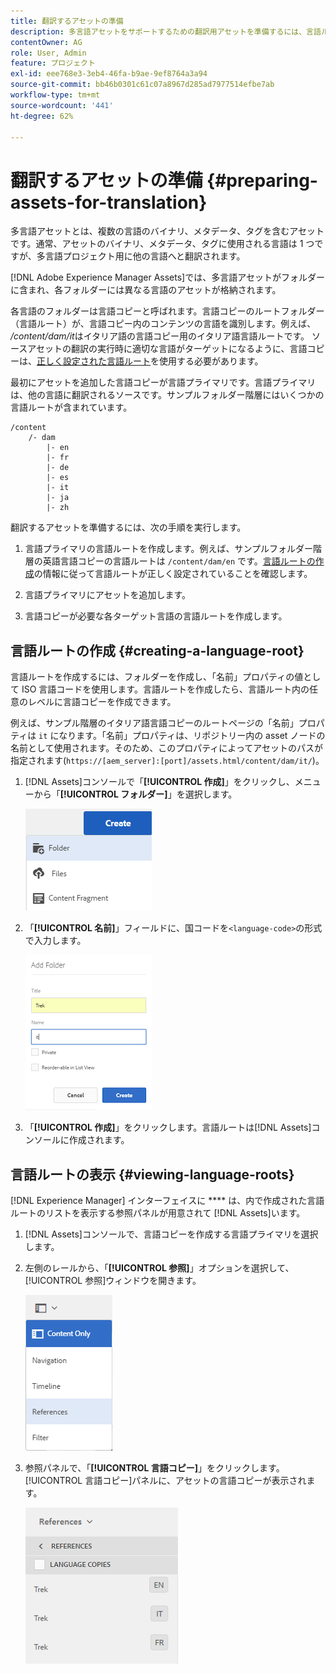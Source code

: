```yaml
---
title: 翻訳するアセットの準備
description: 多言語アセットをサポートするための翻訳用アセットを準備するには、言語ルートフォルダーを作成します。
contentOwner: AG
role: User, Admin
feature: プロジェクト
exl-id: eee768e3-3eb4-46fa-b9ae-9ef8764a3a94
source-git-commit: bb46b0301c61c07a8967d285ad7977514efbe7ab
workflow-type: tm+mt
source-wordcount: '441'
ht-degree: 62%

---
```


# 翻訳するアセットの準備 {#preparing-assets-for-translation}

多言語アセットとは、複数の言語のバイナリ、メタデータ、タグを含むアセットです。通常、アセットのバイナリ、メタデータ、タグに使用される言語は 1 つですが、多言語プロジェクト用に他の言語へと翻訳されます。

[!DNL Adobe Experience Manager Assets]では、多言語アセットがフォルダーに含まれ、各フォルダーには異なる言語のアセットが格納されます。

各言語のフォルダーは言語コピーと呼ばれます。言語コピーのルートフォルダー（言語ルート）が、言語コピー内のコンテンツの言語を識別します。例えば、 */content/dam/it*&#x200B;はイタリア語の言語コピー用のイタリア語言語ルートです。 ソースアセットの翻訳の実行時に適切な言語がターゲットになるように、言語コピーは、[正しく設定された言語ルート](preparing-assets-for-translation.md#creating-a-language-root)を使用する必要があります。

最初にアセットを追加した言語コピーが言語プライマリです。言語プライマリは、他の言語に翻訳されるソースです。サンプルフォルダー階層にはいくつかの言語ルートが含まれています。

```shell
/content
    /- dam
        |- en
        |- fr
        |- de
        |- es
        |- it
        |- ja
        |- zh
```

翻訳するアセットを準備するには、次の手順を実行します。

1. 言語プライマリの言語ルートを作成します。例えば、サンプルフォルダー階層の英語言語コピーの言語ルートは `/content/dam/en` です。[言語ルートの作成](preparing-assets-for-translation.md#creating-a-language-root)の情報に従って言語ルートが正しく設定されていることを確認します。

1. 言語プライマリにアセットを追加します。
1. 言語コピーが必要な各ターゲット言語の言語ルートを作成します。

## 言語ルートの作成 {#creating-a-language-root}

言語ルートを作成するには、フォルダーを作成し、「名前」プロパティの値として ISO 言語コードを使用します。言語ルートを作成したら、言語ルート内の任意のレベルに言語コピーを作成できます。

例えば、サンプル階層のイタリア語言語コピーのルートページの「名前」プロパティは `it` になります。「名前」プロパティは、リポジトリー内の asset ノードの名前として使用されます。そのため、このプロパティによってアセットのパスが指定されます(`https://[aem_server]:[port]/assets.html/content/dam/it/`)。

1. [!DNL Assets]コンソールで「**[!UICONTROL 作成]**」をクリックし、メニューから「**[!UICONTROL フォルダー]**」を選択します。

   ![フォルダーを作成](assets/Create-folder.png)

1. 「**[!UICONTROL 名前]**」フィールドに、国コードを`<language-code>`の形式で入力します。

   ![フォルダーへの言語コードの追加](assets/Add-language-code-in-folder.png)

1. 「**[!UICONTROL 作成]**」をクリックします。言語ルートは[!DNL Assets]コンソールに作成されます。

## 言語ルートの表示 {#viewing-language-roots}

[!DNL Experience Manager] インターフェイスに **** は、内で作成された言語ルートのリストを表示する参照パネルが用意されて [!DNL Assets]います。

1. [!DNL Assets]コンソールで、言語コピーを作成する言語プライマリを選択します。
1. 左側のレールから、「**[!UICONTROL 参照]**」オプションを選択して、[!UICONTROL 参照]ウィンドウを開きます。

   ![chlimage_1-122](assets/chlimage_1-122.png)

1. 参照パネルで、「**[!UICONTROL 言語コピー]**」をクリックします。 [!UICONTROL 言語コピー]パネルに、アセットの言語コピーが表示されます。

   ![言語コピー](assets/lang-copy2.png)
